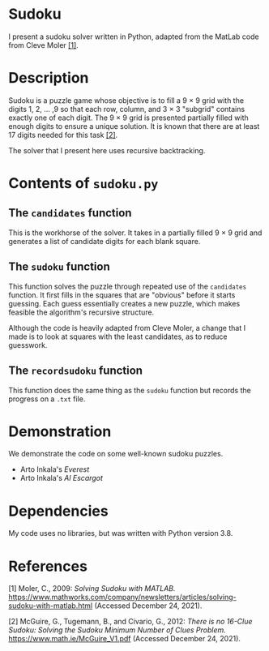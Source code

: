 # Sudoku
I present a sudoku solver written in Python, adapted from the MatLab code from Cleve Moler [[1]](#1).

# Description
Sudoku is a puzzle game whose objective is to fill a 9 × 9 grid with the digits 1, 2, ... ,9 so that each row, column, and 3 × 3 "subgrid" contains exactly one of each digit. The 9 × 9 grid is presented partially filled with enough digits to ensure a unique solution. It is known that there are at least 17 digits needed for this task [[2]](#2).

The solver that I present here uses recursive backtracking.

# Contents of `sudoku.py`
## The `candidates` function
This is the workhorse of the solver. It takes in a partially filled 9 × 9 grid and generates a list of candidate digits for each blank square.

## The `sudoku` function
This function solves the puzzle through repeated use of the `candidates` function. It first fills in the squares that are "obvious" before it starts guessing. Each guess essentially creates a new puzzle, which makes feasible the algorithm's recursive structure.

Although the code is heavily adapted from Cleve Moler, a change that I made is to look at squares with the least candidates, as to reduce guesswork.

## The `recordsudoku` function
This function does the same thing as the `sudoku` function but records the progress on a `.txt` file.

# Demonstration
We demonstrate the code on some well-known sudoku puzzles.

- Arto Inkala's _Everest_
- Arto Inkala's _Al Escargot_

# Dependencies
My code uses no libraries, but was written with Python version 3.8.

# References
<a id="1">[1]</a> 
Moler, C., 2009: _Solving Sudoku with MATLAB._
https://www.mathworks.com/company/newsletters/articles/solving-sudoku-with-matlab.html
(Accessed December 24, 2021).

<a id="2">[2]</a>
McGuire, G., Tugemann, B., and Civario, G., 2012: _There is no 16-Clue Sudoku: Solving the Sudoku Minimum Number of Clues Problem._
https://www.math.ie/McGuire_V1.pdf
(Accessed December 24, 2021).
